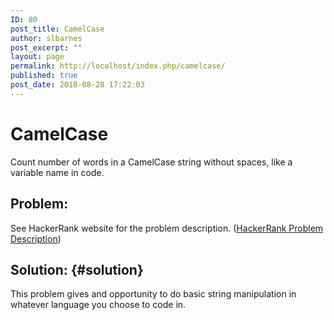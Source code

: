 ```yaml
---
ID: 80
post_title: CamelCase
author: slbarnes
post_excerpt: ""
layout: page
permalink: http://localhost/index.php/camelcase/
published: true
post_date: 2018-08-28 17:22:03
---
```

<h1 class="ui-icon-label page-label">
  CamelCase
</h1>

Count number of words in a CamelCase string without spaces, like a variable name in code.

## Problem:

See HackerRank website for the problem description. (<a href="https://www.hackerrank.com/challenges/camelcase/problem?h_r=internal-search" target="_blank" rel="noopener">HackerRank Problem Description</a>)

## Solution: {#solution}

This problem gives and opportunity to do basic string manipulation in whatever language you choose to code in.
